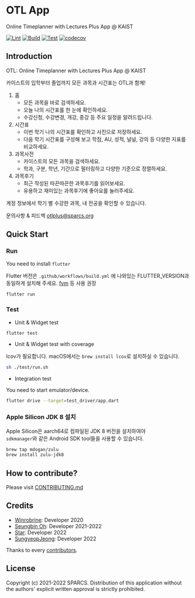 # OTL App

Online Timeplanner with Lectures Plus App @ KAIST

[![Lint](https://github.com/sparcs-kaist/otl-app/actions/workflows/lint.yml/badge.svg)](https://github.com/sparcs-kaist/otl-app/actions/workflows/lint.yml)
[![Build](https://github.com/sparcs-kaist/otl-app/actions/workflows/build.yml/badge.svg)](https://github.com/sparcs-kaist/otl-app/actions/workflows/build.yml)
[![Test](https://github.com/sparcs-kaist/otl-app/actions/workflows/test.yml/badge.svg)](https://github.com/sparcs-kaist/otl-app/actions/workflows/test.yml)
[![codecov](https://codecov.io/gh/sparcs-kaist/otl-app/branch/main/graph/badge.svg?token=6NJ2CXNXBT)](https://codecov.io/gh/sparcs-kaist/otl-app)

## Introduction

OTL: Online Timeplanner with Lectures Plus App @ KAIST

카이스트의 입학부터 졸업까지 모든 과목과 시간표는 OTL과 함께!

1. 홈
    - 모든 과목을 바로 검색하세요.
    - 오늘 나의 시간표를 한 눈에 확인하세요.
    - 수강신청, 수강변경, 개강, 종강 등 주요 일정을 알려드립니다.
2. 시간표
    - 이번 학기 나의 시간표를 확인하고 사진으로 저장하세요.
    - 다음 학기 시간표를 구성해 보고 학점, AU, 성적, 널널, 강의 등 다양한 지표를 비교하세요.
3. 과목사전
    - 카이스트의 모든 과목을 검색하세요.
    - 학과, 구분, 학년, 기간으로 필터링하고 다양한 기준으로 정렬하세요.
4. 과목후기
    - 최근 작성된 따끈따끈한 과목후기를 읽어보세요.
    - 유용하고 재미있는 과목후기에 좋아요를 눌러주세요.

계정 정보에서 학기 별 수강한 과목, 내 전공을 확인할 수 있습니다.

문의사항 & 피드백
otlplus@sparcs.org

## Quick Start

### Run

You need to install `flutter`

Flutter 버전은 `.github/workflows/build.yml` 에 나와있는 FLUTTER_VERSION과 동일하게 설치해 주세요.
[fvm](https://fvm.app) 등 사용 권장

```bash
flutter run
```

### Test

- Unit & Widget test

```bash
flutter test
```

- Unit & Widget test with coverage

lcov가 필요합니다. macOS에서는 `brew install lcov`로 설치하실 수 있습니다.

```bash
sh ./test/run.sh
```

- Integration test

You need to start emulator/device.

```bash
flutter drive --target=test_driver/app.dart
```

### Apple Silicon JDK 8 설치

Apple Silicon은 aarch64로 컴파일된 JDK 8 버전을 설치하여야  
`sdkmanager`와 같은 Android SDK tool들을 사용할 수 있습니다.

```bash
brew tap mdogan/zulu
brew install zulu-jdk8
```

## How to contribute?

Please visit [CONTRIBUTING.md](https://github.com/sparcs-kaist/otl-app/blob/main/CONTRIBUTING.md)

## Credits

- [Winrobrine](https://github.com/Winrobrine): Developer 2020
- [Seungbin Oh](https://github.com/sboh1214): Developer 2021-2022
- [Star](https://github.com/snaoyam): Developer 2022
- [SungyeopJeong](https://github.com/SungyeopJeong): Developer 2022

Thanks to every [contributors](https://github.com/sparcs-kaist/otl-app/graphs/contributors).

## License

Copyright (c) 2021-2022 SPARCS.
Distribution of this application without the authors' explicit written approval is strictly prohibited.
